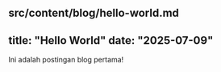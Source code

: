 src/content/blog/hello-world.md
---
title: "Hello World"
date: "2025-07-09"
---

Ini adalah postingan blog pertama!
